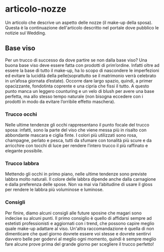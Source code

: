 # articolo-nozze
Un articolo che descrive un aspetto delle nozze (il make-up della sposa). Questa è la continuazione dell'articolo descritto nel portale dove pubblico le notizie sul Wedding.

## Base viso
Per un trucco di successo da dove partire se non dalla base viso? Una buona base viso deve essere fatta con prodotti di prim’ordine. Infatti oltre ad essere la base di tutto il make-up, ha lo scopo di nascondere le imperfezioni ed evitare la lucidità della pelle(soprattutto se il matrimonio verrà celebrato in un’afosa giornata d’estate). Occorre dare largo spazio, quindi, a primer opacizzante, fondotinta coprente e una cipria che fissi il tutto. A questo punto manca un leggero counturing e un velo di blush per avere una base perfetta, ma allo stesso tempo naturale (non bisogna eccedere con i prodotti in modo da evitare l’orribile effetto maschera).
### Trucco occhi
Nelle ultime tendenze gli occhi rappresentano il punto focale del trucco sposa: infatti, sono la parte del viso che viene messa più in risalto con abbondante mascara e ciglia finte. I colori più utilizzati sono rosa, champagne, perlato e pesca, tutti da sfumare con tonalità più scure e da arricchire con tocchi di luce per rendere l’intero trucco il più raffinato e elegante possibile.
### Trucco labbra
Mettendo gli occhi in primo piano, nelle ultime tendenze sono previste labbra molto naturali. Il colore delle labbra dipende anche dalla carnagione e dalla preferenza delle spose. Non va mai via l’abitudine di usare il gloss per rendere le labbra più voluminose e luminose.
### Consigli
Per finire, diamo alcuni consigli alle future sposine che magari sono indecise su alcuni punti. Il primo consiglio è quello di affidarsi sempre ad estetisti professionisti e aggiornati con i trend, che possono capire meglio quale make-up adattare al viso. Un'altra raccomandazione è quella di non dimenticare che quel giorno dovrete essere voi stesse e dovrete sentirvi davvero belle per godervi al meglio ogni momento, quindi è sempre meglio fare alcune prove prima del grande giorno per scegliere il trucco perfetto!
